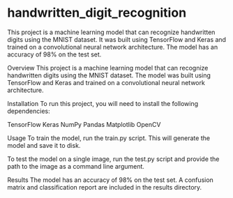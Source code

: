 # handwritten_digit_recognition
This project is a machine learning model that can recognize handwritten digits using the MNIST dataset. It was built using TensorFlow and Keras and trained on a convolutional neural network architecture. The model has an accuracy of 98% on the test set.

Overview
This project is a machine learning model that can recognize handwritten digits using the MNIST dataset. The model was built using TensorFlow and Keras and trained on a convolutional neural network architecture.

Installation
To run this project, you will need to install the following dependencies:

TensorFlow
Keras
NumPy
Pandas
Matplotlib
OpenCV

Usage
To train the model, run the train.py script. This will generate the model and save it to disk.

To test the model on a single image, run the test.py script and provide the path to the image as a command line argument.

Results
The model has an accuracy of 98% on the test set. A confusion matrix and classification report are included in the results directory.
